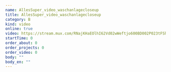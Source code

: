 ```yaml
---
name: AllesSuper_video_waschanlagecloseup
title: AllesSuper_video_waschanlagecloseup
category: B
kind: video
online: true
video: https://stream.mux.com/RNajKHaEOlhI62Vd02wWeftjo600BD002P023tFShglJ00ZQ.m3u8
startTime: 0
order_about: 0
order_projects: 0
order_video: 0
body: ""
body_en: ""
---
```

